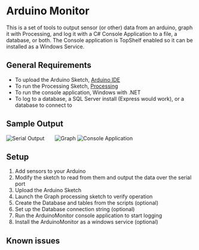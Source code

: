 # Arduino Monitor
This is a set of tools to output sensor (or other) data from an arduino, graph it with Processing, and log it with a C# Console Application to a file, a database, or both. The Console application is TopShelf enabled so it can be installed as a Windows Service.

## General Requirements

 - To upload the Arduino Sketch, [Arduino IDE](http://arduino.cc/en/main/software)
 - To run the Processing Sketch, [Processing](https://processing.org/download/)
 - To run the console application, Windows with .NET
 - To log to a database, a SQL Server install (Express would work), or a database to connect to

## Sample Output

![Serial Output](https://raw2.github.com/Ehryk/ArduinoMonitor/master/Documentation/SampleSerial.png)
&nbsp;&nbsp;&nbsp;&nbsp;&nbsp;
![Graph](https://raw2.github.com/Ehryk/ArduinoMonitor/master/Documentation/SampleGraph.png)
![Console Application](https://raw2.github.com/Ehryk/ArduinoMonitor/master/Documentation/SampleOutput.png)

## Setup

1. Add sensors to your Arduino
1. Modify the sketch to read from them and output the data over the serial port
1. Upload the Arduino Sketch
1. Launch the Graph processing sketch to verify operation
1. Create the Database and tables from the scripts (optional)
1. Set up the Database connection string (optional)
1. Run the ArduinoMonitor console application to start logging
1. Install the ArduinoMonitor as a windows service (optional)

## Known issues
